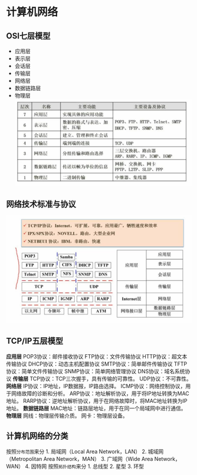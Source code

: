 # 计算机网络
## OSI七层模型
- 应用层
- 表示层
- 会话层
- 传输层
- 网络层
- 数据链路层
- 物理层
![图 0](../images/d7f810c8c0f8e8a8fb17ffa923551ebc2cc94c461d81a075f25f096d3a1e0a43.png)  


## 网络技术标准与协议
![图 1](../images/97f0997668be72c0359ddf527d82da584e700c0dc13c272ce383460b00002acf.png)  


## TCP/IP五层模型
__应用层__
    POP3协议：邮件接收协议
    FTP协议：文件传输协议
    HTTP协议：超文本传输协议
    DHCP协议：动态主机配置协议
    SMTP协议：简单邮件传输协议
    TFTP协议：简单文件传输协议
    SNMP协议：简单网络管理协议
    DNS协议：域名系统协议 
__传输层__
    TCP协议：TCP三次握手，具有传输的可靠性。
    UDP协议：不可靠性。
__网络层__
    IP协议：IP地址，IP数据报，IP路由选择。
    ICMP协议：网络控制协议，用于网络故障的诊断和分析。
    ARP协议：地址解析协议，用于将IP地址转换为MAC地址。
    RARP协议：逆地址解析协议，用于在网络故障时，将MAC地址转换为IP地址。
__数据链路层__
    MAC地址：链路层地址，用于在同一个局域网中进行通信。
__物理层__
    网线：物理层传输介质。
    网卡：物理层设备。  
## 计算机网络的分类
按照`分布范围`来分
    1. 局域网（Local Area Network，LAN）
    2. 城域网（Metropolitan Area Network，MAN）
    3. 广域网（Wide Area Network，WAN）
    4. 因特网
按照`拓扑结构`来分
    1. 总线型
    2. 星型
    3. 环型
    

